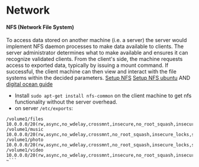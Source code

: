 # Network
#### NFS (Network File System)
To access data stored on another machine (i.e. a server) the server would implement NFS daemon processes to make data available to clients. The server administrator determines what to make available and ensures it can recognize validated clients.
From the client's side, the machine requests access to exported data, typically by issuing a mount command. If successful, the client machine can then view and interact with the file systems within the decided parameters.
[Setup NFS](https://askubuntu.com/questions/7117/which-to-use-nfs-or-samba)
[Setup NFS ubuntu](https://help.ubuntu.com/lts/serverguide/network-file-system.html.en) AND [digital ocean guide](https://www.digitalocean.com/community/tutorials/how-to-set-up-an-nfs-mount-on-ubuntu-16-04)
- Install `sudo apt-get install nfs-common` on the client machine to get nfs functionality without the server overhead.
- on server `/etc/exports`: 
```
/volume1/files  10.0.0.0/20(rw,async,no_wdelay,crossmnt,insecure,no_root_squash,insecure_locks,sec=sys,anonuid=1025,anongid=100)
/volume1/music  10.0.0.0/20(rw,async,no_wdelay,crossmnt,no_root_squash,insecure_locks,sec=sys,anonuid=1025,anongid=100)
/volume1/photo  10.0.0.0/20(rw,async,no_wdelay,crossmnt,no_root_squash,insecure_locks,sec=sys,anonuid=1025,anongid=100)
/volume1/video  10.0.0.0/20(rw,async,no_wdelay,crossmnt,insecure,no_root_squash,insecure_locks,sec=sys,anonuid=1025,anongid=100)
~```